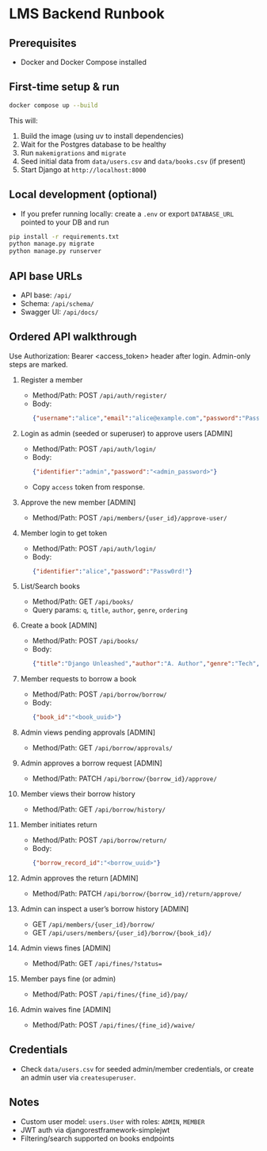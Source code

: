# LMS Backend Runbook

## Prerequisites
- Docker and Docker Compose installed

## First-time setup & run
```bash
docker compose up --build
```
This will:
1. Build the image (using uv to install dependencies)
2. Wait for the Postgres database to be healthy
3. Run `makemigrations` and `migrate`
4. Seed initial data from `data/users.csv` and `data/books.csv` (if present)
5. Start Django at `http://localhost:8000`

## Local development (optional)
- If you prefer running locally: create a `.env` or export `DATABASE_URL` pointed to your DB and run
```bash
pip install -r requirements.txt
python manage.py migrate
python manage.py runserver
```

## API base URLs
- API base: `/api/`
- Schema: `/api/schema/`
- Swagger UI: `/api/docs/`

## Ordered API walkthrough
Use Authorization: Bearer <access_token> header after login. Admin-only steps are marked.

1) Register a member
    - Method/Path: POST `/api/auth/register/`
    - Body:
      ```json
      {"username":"alice","email":"alice@example.com","password":"Passw0rd!","role":"MEMBER"}
      ```

2) Login as admin (seeded or superuser) to approve users [ADMIN]
    - Method/Path: POST `/api/auth/login/`
    - Body:
      ```json
      {"identifier":"admin","password":"<admin_password>"}
      ```
    - Copy `access` token from response.

3) Approve the new member [ADMIN]
    - Method/Path: POST `/api/members/{user_id}/approve-user/`

4) Member login to get token
    - Method/Path: POST `/api/auth/login/`
    - Body:
      ```json
      {"identifier":"alice","password":"Passw0rd!"}
      ```

5) List/Search books
    - Method/Path: GET `/api/books/`
    - Query params: `q`, `title`, `author`, `genre`, `ordering`

6) Create a book [ADMIN]
    - Method/Path: POST `/api/books/`
    - Body:
      ```json
      {"title":"Django Unleashed","author":"A. Author","genre":"Tech","isbn":"9780000000001","publication_date":"2024-01-01","cover_image_url":"https://...","available_copies":5}
      ```

7) Member requests to borrow a book
    - Method/Path: POST `/api/borrow/borrow/`
    - Body:
      ```json
      {"book_id":"<book_uuid>"}
      ```

8) Admin views pending approvals [ADMIN]
    - Method/Path: GET `/api/borrow/approvals/`

9) Admin approves a borrow request [ADMIN]
    - Method/Path: PATCH `/api/borrow/{borrow_id}/approve/`

10) Member views their borrow history
     - Method/Path: GET `/api/borrow/history/`

11) Member initiates return
     - Method/Path: POST `/api/borrow/return/`
     - Body:
       ```json
       {"borrow_record_id":"<borrow_uuid>"}
       ```

12) Admin approves the return [ADMIN]
     - Method/Path: PATCH `/api/borrow/{borrow_id}/return/approve/`

13) Admin can inspect a user’s borrow history [ADMIN]
     - GET `/api/members/{user_id}/borrow/`
     - GET `/api/users/members/{user_id}/borrow/{book_id}/`

14) Admin views fines [ADMIN]
     - Method/Path: GET `/api/fines/?status=`

15) Member pays fine (or admin) 
     - Method/Path: POST `/api/fines/{fine_id}/pay/`

16) Admin waives fine [ADMIN]
     - Method/Path: POST `/api/fines/{fine_id}/waive/`

## Credentials
- Check `data/users.csv` for seeded admin/member credentials, or create an admin user via `createsuperuser`.

## Notes
- Custom user model: `users.User` with roles: `ADMIN`, `MEMBER`
- JWT auth via djangorestframework-simplejwt
- Filtering/search supported on books endpoints

